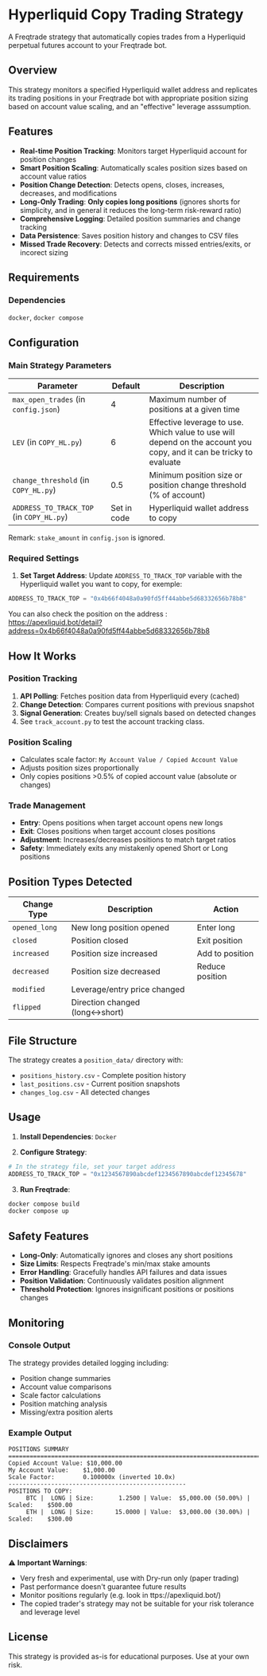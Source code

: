 # Hyperliquid Copy Trading Strategy

A Freqtrade strategy that automatically copies trades from a Hyperliquid perpetual futures account to your Freqtrade bot.

## Overview

This strategy monitors a specified Hyperliquid wallet address and replicates its trading positions in your Freqtrade bot with appropriate position sizing based on account value scaling, and an "effective" leverage asssumption.

## Features

- **Real-time Position Tracking**: Monitors target Hyperliquid account for position changes
- **Smart Position Scaling**: Automatically scales position sizes based on account value ratios
- **Position Change Detection**: Detects opens, closes, increases, decreases, and modifications
- **Long-Only Trading**: **Only copies long positions** (ignores shorts for simplicity, and in general it reduces the long-term risk-reward ratio)
- **Comprehensive Logging**: Detailed position summaries and change tracking
- **Data Persistence**: Saves position history and changes to CSV files
- **Missed Trade Recovery**: Detects and corrects missed entries/exits, or incorect sizing

## Requirements

### Dependencies
`docker`, `docker compose`

## Configuration

### Main Strategy Parameters

| Parameter | Default | Description |
|-----------|---------|-------------|
| `max_open_trades` (in `config.json`)| 4 | Maximum number of positions at a given time |
| `LEV` (in `COPY_HL.py`) | 6 | Effective leverage to use. Which value to use will depend on the account you copy, and it can be tricky to evaluate |
| `change_threshold` (in `COPY_HL.py`)| 0.5 | Minimum position size or position change threshold (% of account) |
| `ADDRESS_TO_TRACK_TOP` (in `COPY_HL.py`)| Set in code | Hyperliquid wallet address to copy |

Remark: `stake_amount` in `config.json` is ignored.

### Required Settings

1. **Set Target Address**: Update `ADDRESS_TO_TRACK_TOP` variable with the Hyperliquid wallet you want to copy, for exemple:
```python
ADDRESS_TO_TRACK_TOP = "0x4b66f4048a0a90fd5ff44abbe5d68332656b78b8"
```
You can also check the position on the address : https://apexliquid.bot/detail?address=0x4b66f4048a0a90fd5ff44abbe5d68332656b78b8

## How It Works

### Position Tracking
1. **API Polling**: Fetches position data from Hyperliquid every (cached)
2. **Change Detection**: Compares current positions with previous snapshot
3. **Signal Generation**: Creates buy/sell signals based on detected changes
4. See `track_account.py` to test the account tracking class.

### Position Scaling
- Calculates scale factor: `My Account Value / Copied Account Value`
- Adjusts position sizes proportionally
- Only copies positions >0.5% of copied account value (absolute or changes)

### Trade Management
- **Entry**: Opens positions when target account opens new longs
- **Exit**: Closes positions when target account closes positions
- **Adjustment**: Increases/decreases positions to match target ratios
- **Safety**: Immediately exits any mistakenly opened Short or Long positions

## Position Types Detected

| Change Type | Description | Action |
|-------------|-------------|---------|
| `opened_long` | New long position opened | Enter long |
| `closed` | Position closed | Exit position |
| `increased` | Position size increased | Add to position |
| `decreased` | Position size decreased | Reduce position |
| `modified` | Leverage/entry price changed |
| `flipped` | Direction changed (long↔short) |

## File Structure

The strategy creates a `position_data/` directory with:
- `positions_history.csv` - Complete position history
- `last_positions.csv` - Current position snapshots  
- `changes_log.csv` - All detected changes

## Usage

1. **Install Dependencies**:
`Docker`

2. **Configure Strategy**:
```python
# In the strategy file, set your target address
ADDRESS_TO_TRACK_TOP = "0x1234567890abcdef1234567890abcdef12345678"
```

3. **Run Freqtrade**:
```bash
docker compose build
docker compose up
```

## Safety Features

- **Long-Only**: Automatically ignores and closes any short positions
- **Size Limits**: Respects Freqtrade's min/max stake amounts
- **Error Handling**: Gracefully handles API failures and data issues
- **Position Validation**: Continuously validates position alignment
- **Threshold Protection**: Ignores insignificant positions or positions changes

## Monitoring

### Console Output
The strategy provides detailed logging including:
- Position change summaries
- Account value comparisons
- Scale factor calculations
- Position matching analysis
- Missing/extra position alerts

### Example Output
```
POSITIONS SUMMARY
================================================================================
Copied Account Value: $10,000.00
My Account Value:    $1,000.00
Scale Factor:        0.100000x (inverted 10.0x)
--------------------------------------------------
POSITIONS TO COPY:
     BTC |  LONG | Size:       1.2500 | Value:  $5,000.00 (50.00%) | Scaled:    $500.00
     ETH |  LONG | Size:      15.0000 | Value:  $3,000.00 (30.00%) | Scaled:    $300.00
```

## Disclaimers

⚠️ **Important Warnings**:
- Very fresh and experimental, use with Dry-run only (paper trading)
- Past performance doesn't guarantee future results
- Monitor positions regularly (e.g. look in  ttps://apexliquid.bot/)
- The copied trader's strategy may not be suitable for your risk tolerance and leverage level

## License

This strategy is provided as-is for educational purposes. Use at your own risk.
